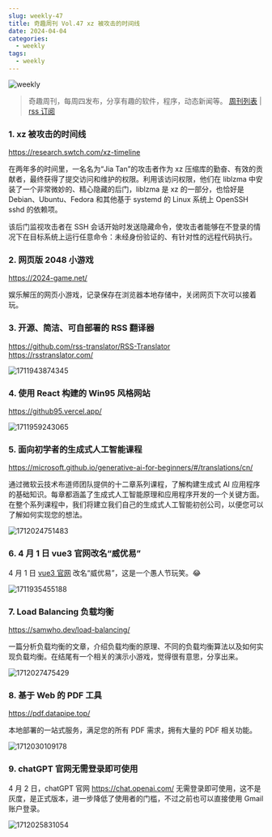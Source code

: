 ```yaml
---
slug: weekly-47
title: 奇趣周刊 Vol.47 xz 被攻击的时间线
date: 2024-04-04
categories:
  - weekly
tags:
  - weekly
---
```


![weekly](https://imgurl.zishu.me/weekly.webp)

> 奇趣周刊，每周四发布，分享有趣的软件，程序，动态新闻等。 [周刊列表](/categories/weekly/) | [rss 订阅](/categories/weekly/index.xml)

### 1. xz 被攻击的时间线

https://research.swtch.com/xz-timeline

在两年多的时间里，一名名为“Jia Tan”的攻击者作为 xz 压缩库的勤奋、有效的贡献者，最终获得了提交访问和维护的权限。利用该访问权限，他们在 liblzma 中安装了一个非常微妙的、精心隐藏的后门，liblzma 是 xz 的一部分，也恰好是 Debian、Ubuntu、Fedora 和其他基于 systemd 的 Linux 系统上 OpenSSH sshd 的依赖项。

该后门监视攻击者在 SSH 会话开始时发送隐藏命令，使攻击者能够在不登录的情况下在目标系统上运行任意命令：未经身份验证的、有针对性的远程代码执行。

### 2. 网页版 2048 小游戏

https://2024-game.net/

娱乐解压的网页小游戏，记录保存在浏览器本地存储中，关闭网页下次可以接着玩。

### 3. 开源、简洁、可自部署的 RSS 翻译器

https://github.com/rss-translator/RSS-Translator  
https://rsstranslator.com/  

![1711943874345](https://imgurl.zishu.me/2024/04/1711943874345.webp)

### 4. 使用 React 构建的 Win95 风格网站

https://github95.vercel.app/

![1711959243065](https://imgurl.zishu.me/2024/04/1711959243065.webp)

### 5. 面向初学者的生成式人工智能课程

https://microsoft.github.io/generative-ai-for-beginners/#/translations/cn/

通过微软云技术布道师团队提供的十二章系列课程，了解构建生成式 AI 应用程序的基础知识。每章都涵盖了生成式人工智能原理和应用程序开发的一个关键方面。在整个系列课程中，我们将建立我们自己的生成式人工智能初创公司，以便您可以了解如何实现您的想法。

![1712024751483](https://imgurl.zishu.me/2024/04/1712024751483.webp)

### 6. 4 月 1 日 vue3 官网改名“威优易”

4 月 1 日 [vue3 官网](https://cn.vuejs.org/) 改名“威优易”，这是一个愚人节玩笑。😂

![1711935455188](https://imgurl.zishu.me/2024/04/1711935455188.webp)

### 7. Load Balancing 负载均衡

https://samwho.dev/load-balancing/

一篇分析负载均衡的文章，介绍负载均衡的原理、不同的负载均衡算法以及如何实现负载均衡。在结尾有一个相关的演示小游戏，觉得很有意思，分享出来。

![1712027475429](https://imgurl.zishu.me/2024/04/1712027475429.webp)

### 8. 基于 Web 的 PDF 工具

https://pdf.datapipe.top/

本地部署的一站式服务，满足您的所有 PDF 需求，拥有大量的 PDF 相关功能。

![1712030109178](https://imgurl.zishu.me/2024/04/1712030109178.webp)

### 9. chatGPT 官网无需登录即可使用

4 月 2 日，chatGPT 官网 https://chat.openai.com/ 无需登录即可使用，这不是灰度，是正式版本，进一步降低了使用者的门槛，不过之前也可以直接使用 Gmail 账户登录。

![1712025831054](https://imgurl.zishu.me/2024/04/1712025831054.webp)